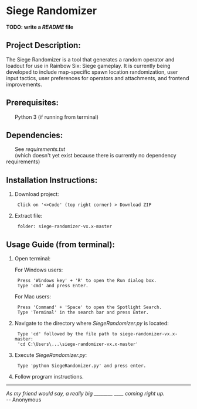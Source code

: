 # Siege Randomizer

**TODO: write a *README* file**  

## Project Description: 
The Siege Randomizer is a tool that generates a random operator and loadout for use in Rainbow Six: Siege gameplay. It is currently being developed to include map-specific spawn location randomization, user input tactics, user preferences for operators and attachments, and frontend improvements.

## Prerequisites: 
&nbsp;&nbsp;&nbsp;&nbsp;&nbsp;&nbsp;Python 3 (if running from terminal)

## Dependencies: 
&nbsp;&nbsp;&nbsp;&nbsp;&nbsp;&nbsp;See *requirements.txt*  
&nbsp;&nbsp;&nbsp;&nbsp;&nbsp;&nbsp;(which doesn't yet exist because there is currently no dependency requirements)

## Installation Instructions:
1. Download project:

		Click on '<>Code' (top right corner) > Download ZIP

2. Extract file:

		folder: siege-randomizer-vx.x-master

## Usage Guide (from terminal): 
1. Open terminal: 
	
	For Windows users: 

		Press 'Windows key' + 'R' to open the Run dialog box.
		Type 'cmd' and press Enter.
	
	For Mac users: 

		Press 'Command' + 'Space' to open the Spotlight Search. 
		Type 'Terminal' in the search bar and press Enter. 

2. Navigate to the directory where *SiegeRandomizer.py* is located:
	
		Type 'cd' followed by the file path to siege-randomizer-vx.x-master: 
		'cd C:\Users\...\siege-randomizer-vx.x-master'

3. Execute *SiegeRandomizer.py*:
	
		Type 'python SiegeRandomizer.py' and press enter.

4. Follow program instructions.

---

*As my friend would say, a really big ________ ____ coming right up.*  
-- Anonymous
